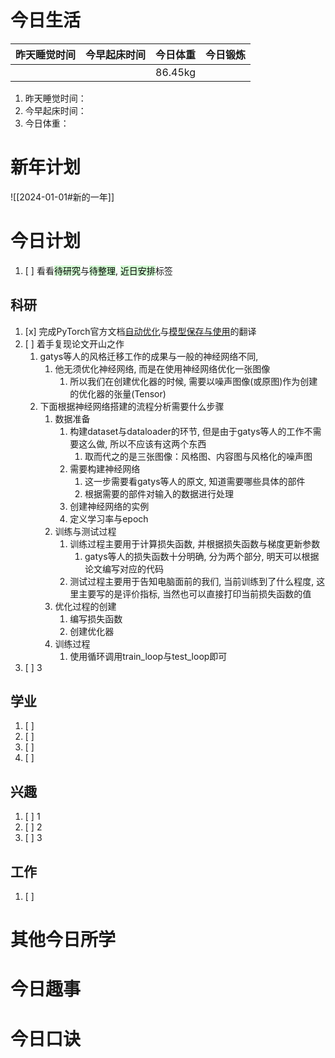 
# 今日生活

| 昨天睡觉时间 | 今早起床时间 | 今日体重    | 今日锻炼 |
| ------ | ------ | ------- | ---- |
|        |        | 86.45kg |      |

1. 昨天睡觉时间：
2. 今早起床时间：
3. 今日体重：

# 新年计划

![[2024-01-01#新的一年]]

# 今日计划

1. [ ] 看看<mark style="background: #BBFABBA6;">待研究</mark>与<mark style="background: #BBFABBA6;">待整理</mark>,  <mark style="background: #BBFABBA6;">近日安排</mark>标签

## 科研

1. [x] 完成PyTorch官方文档[自动优化](https://pytorch.org/tutorials/beginner/basics/optimization_tutorial.html)与[模型保存与使用](https://pytorch.org/tutorials/beginner/basics/saveloadrun_tutorial.html)的翻译
2. [ ] 着手复现论文开山之作
	1. gatys等人的风格迁移工作的成果与一般的神经网络不同,
		1. 他无须优化神经网络, 而是在使用神经网络优化一张图像
			1. 所以我们在创建优化器的时候, 需要以噪声图像(或原图)作为创建的优化器的张量(Tensor)
	2. 下面根据神经网络搭建的流程分析需要什么步骤
		1. 数据准备
			1. 构建dataset与dataloader的环节, 但是由于gatys等人的工作不需要这么做, 所以不应该有这两个东西
				1. 取而代之的是三张图像：风格图、内容图与风格化的噪声图
			2. 需要构建神经网络
				1. 这一步需要看gatys等人的原文, 知道需要哪些具体的部件
				2. 根据需要的部件对输入的数据进行处理
			3. 创建神经网络的实例
			4. 定义学习率与epoch
		2. 训练与测试过程
			1. 训练过程主要用于计算损失函数, 并根据损失函数与梯度更新参数
				1. gatys等人的损失函数十分明确, 分为两个部分, 明天可以根据论文编写对应的代码
			2. 测试过程主要用于告知电脑面前的我们, 当前训练到了什么程度, 这里主要写的是评价指标, 当然也可以直接打印当前损失函数的值
		3. 优化过程的创建
			1. 编写损失函数
			2. 创建优化器
		4. 训练过程
			1. 使用循环调用train_loop与test_loop即可
3. [ ] 3 

## 学业

1. [ ] 
2. [ ] 
3. [ ] 
4. [ ] 

## 兴趣

1. [ ] 1
2. [ ] 2
3. [ ] 3 


## 工作

1. [ ] 

# 其他今日所学



# 今日趣事



# 今日口诀


